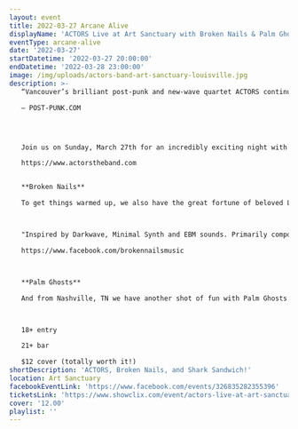 ```yaml
---
layout: event
title: 2022-03-27 Arcane Alive
displayName: 'ACTORS Live at Art Sanctuary with Broken Nails & Palm Ghosts'
eventType: arcane-alive
date: '2022-03-27'
startDatetime: '2022-03-27 20:00:00'
endDatetime: '2022-03-28 23:00:00'
image: /img/uploads/actors-band-art-sanctuary-louisville.jpg
description: >-
   “Vancouver’s brilliant post-punk and new-wave quartet ACTORS continue their flair for sonic cinematics in the video for their latest track ‘Face Meets Glass’... The atmosphere quivers with singer Jason Corbett’s crooning reverb augmented by shivering guitars and stark synths.”

   — POST-PUNK.COM




   Join us on Sunday, March 27th for an incredibly exciting night with ACTORS. We feel incredibly fortunate to host a band of this caliber and will call this a "do not miss" show. If you are familiar, you already know. If not, please take a minute to explore their website and enjoy a few of their excellent videos and music.

   https://www.actorstheband.com


   **Broken Nails**

   To get things warmed up, we also have the great fortune of beloved Louisville local act Broken Nails from the excellent European label Swiss Dark Nights.



   "Inspired by Darkwave, Minimal Synth and EBM sounds. Primarily composed from analogue synthesizers and drum machines. Presenting strong, dance worthy percussion, a mixture of dark, cold and melancholy synth layers."

   https://www.facebook.com/brokennailsmusic



   **Palm Ghosts**

   And from Nashville, TN we have another shot of fun with Palm Ghosts - Palm Ghosts imagines dream pop, new wave and dark cinematic textures into an eclectic musical potpourri. "An 80s Prom In A War Zone"



   18+ entry

   21+ bar

   $12 cover (totally worth it!)
shortDescription: 'ACTORS, Broken Nails, and Shark Sandwich!'
location: Art Sanctuary
facebookEventLink: 'https://www.facebook.com/events/326835282355396'
ticketsLink: 'https://www.showclix.com/event/actors-live-at-art-sanctuary'
cover: '12.00'
playlist: ''
---
```

